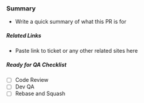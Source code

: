 ### Summary
- Write a quick summary of what this PR is for


##### Related Links
- Paste link to ticket or any other related sites here 

##### Ready for QA Checklist
- [ ] Code Review
- [ ] Dev QA
- [ ] Rebase and Squash

